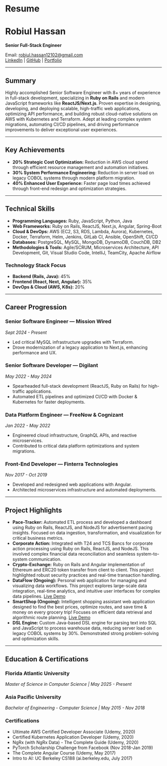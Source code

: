 # Resume

<!-- ...existing code from index.html will be converted to markdown... -->

# Robiul Hassan

**Senior Full-Stack Engineer**

Email: robiul.hassan12102@gmail.com  
[LinkedIn](https://www.linkedin.com/in/rhsn1/) | [GitHub](https://github.com/mrh-jishan) | [Portfolio](https://mrh-jishan.github.io/mrh-jishan)

---

## Summary
Highly accomplished Senior Software Engineer with 8+ years of experience in full-stack development, specializing in **Ruby on Rails** and modern JavaScript frameworks like **ReactJS/Next.js**. Proven expertise in designing, developing, and deploying scalable, high-traffic web applications, optimizing API performance, and building robust cloud-native solutions on AWS with Kubernetes and Terraform. Adept at leading complex system migrations, automating CI/CD pipelines, and driving performance improvements to deliver exceptional user experiences.

---

## Key Achievements
- **20% Strategic Cost Optimization:** Reduction in AWS cloud spend through efficient resource management and automation initiatives.
- **30% System Performance Engineering:** Reduction in server load on legacy COBOL systems through modern platform migration.
- **40% Enhanced User Experience:** Faster page load times achieved through front-end redesign and optimization strategies.

---

## Technical Skills
- **Programming Languages:** Ruby, JavaScript, Python, Java
- **Web Frameworks:** Ruby on Rails, ReactJS, Next.js, Angular, Spring-Boot
- **Cloud & DevOps:** AWS (EC2, S3, RDS, Lambda, Aurora), Kubernetes, Docker, Terraform, Helm, Jenkins, GitLab CI, Ansible, OpenShift, CI/CD
- **Databases:** PostgreSQL, MySQL, MongoDB, DynamoDB, CouchDB, DB2
- **Methodologies & Tools:** Agile/SCRUM, Microservices Architecture, API Development, Git, Visual Studio Code, IntelliJ, TeamCity, Apache Airflow

### Technology Stack Focus
- **Backend (Rails, Java):** 45%
- **Frontend (React, Next, Angular):** 35%
- **DevOps & Cloud (AWS, K8s):** 20%

---

## Career Progression

### Senior Software Engineer — Mission Wired
*Sept 2024 - Present*
- Led critical MySQL infrastructure upgrades with Terraform.
- Drove modernization of a legacy application to Next.js, enhancing performance and UX.

### Senior Software Developer — Digilant
*May 2022 - May 2024*
- Spearheaded full-stack development (ReactJS, Ruby on Rails) for high-traffic applications.
- Automated ETL pipelines and optimized CI/CD with Docker & Kubernetes for faster deployments.

### Data Platform Engineer — FreeNow & Cognizant
*Jan 2022 - May 2022*
- Engineered cloud infrastructure, GraphQL APIs, and reactive microservices.
- Contributed to critical data platform optimizations and system migrations.

### Front-End Developer — Finterra Technologies
*Nov 2017 - Oct 2019*
- Developed and redesigned web applications with Angular.
- Architected microservices infrastructure and automated deployments.

---

## Project Highlights

- **Pace-Tracker:** Automated ETL process and developed a dashboard using Ruby on Rails, ReactJS, and NodeJS for advertisement pacing insights. Focused on data ingestion, transformation, and visualization for critical business metrics.
- **Corporate Action:** Integrated with T24 and TCS Bancs for corporate action processing using Ruby on Rails, ReactJS, and NodeJS. This involved complex financial data reconciliation and seamless system-to-system communication.
- **Crypto-Exchange:** Ruby on Rails and Angular implementation of Ethereum and ERC20 token transfer from client to client. This project highlighted robust security practices and real-time transaction handling.
- **DataFlow (Ongoing):** Personal web application for managing and visualizing data workflows. This project explores large-scale data integration, real-time analytics, and intuitive user interfaces for complex data pipelines. [Live Demo](https://dataflow.360tablero.com/)
- **SmartShop (Ongoing):** Intelligent shopping assistant web application designed to find the best prices, optimize routes, and save time & money on every grocery trip! Focuses on efficient data retrieval and algorithmic route planning. [Live Demo](https://smartshop.360tablero.com/)
- **DSL Engine:** Custom Java-based DSL engine for parsing text into SQL and JavaScript to process warehouse data, reducing server load on legacy COBOL systems by 30%. Demonstrated strong problem-solving and optimization skills.

---

## Education & Certifications

### Florida Atlantic University
*Master of Science in Computer Science | May 2025 - Present*

### Asia Pacific University
*Bachelor of Engineering - Computer Science | May 2015 - Nov 2018*

### Certifications
- Ultimate AWS Certified Developer Associate (Udemy, 2020)
- Certified Kubernetes Application Developer (Udemy, 2020)
- NgRx (with NgRx Data) - The Complete Guide (Udemy, 2020)
- PyTorch Scholarship Challenge from Facebook (Nov 2018-Jan 2019)
- The Complete Angular Course (Udemy, May 2017)
- Intro to AI: UC Berkeley CS188 (ai.berkeley.edu, July 2017)
